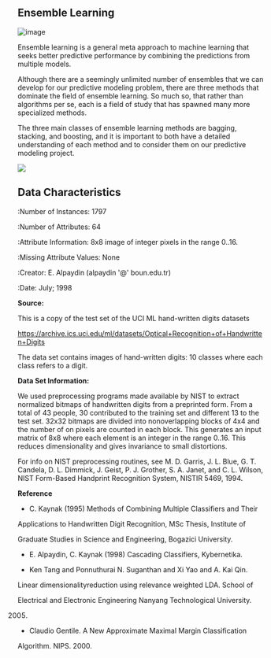 ## **Ensemble Learning**

![image](https://user-images.githubusercontent.com/101298565/167265332-82266ccc-d82a-4e96-8d82-17eccfddea40.png)

Ensemble learning is a general meta approach to machine learning that seeks better predictive performance by combining the predictions from multiple models.

Although there are a seemingly unlimited number of ensembles that we can develop for our predictive modeling problem, there are three methods that dominate the field of ensemble learning. So much so, that rather than algorithms per se, each is a field of study that has spawned many more specialized methods.

The three main classes of ensemble learning methods are bagging, stacking, and boosting, and it is important to both have a detailed understanding of each method and to consider them on our predictive modeling project.

![](RackMultipart20220507-1-o0a9tb_html_887c8f9b152705f8.png)

## **Data Characteristics**

:Number of Instances: 1797

:Number of Attributes: 64

:Attribute Information: 8x8 image of integer pixels in the range 0..16.

:Missing Attribute Values: None

:Creator: E. Alpaydin (alpaydin &#39;@&#39; boun.edu.tr)

:Date: July; 1998

**Source:**

This is a copy of the test set of the UCI ML hand-written digits datasets

https://archive.ics.uci.edu/ml/datasets/Optical+Recognition+of+Handwritten+Digits

The data set contains images of hand-written digits: 10 classes where each class refers to a digit.

**Data Set Information:**

We used preprocessing programs made available by NIST to extract normalized bitmaps of handwritten digits from a preprinted form. From a total of 43 people, 30 contributed to the training set and different 13 to the test set. 32x32 bitmaps are divided into nonoverlapping blocks of 4x4 and the number of on pixels are counted in each block. This generates an input matrix of 8x8 where each element is an integer in the range 0..16. This reduces dimensionality and gives invariance to small distortions.

 For info on NIST preprocessing routines, see M. D. Garris, J. L. Blue, G. T. Candela, D. L. Dimmick, J. Geist, P. J. Grother, S. A. Janet, and C. L. Wilson, NIST Form-Based Handprint Recognition System, NISTIR 5469, 1994.

**Reference**

- C. Kaynak (1995) Methods of Combining Multiple Classifiers and Their

Applications to Handwritten Digit Recognition, MSc Thesis, Institute of

Graduate Studies in Science and Engineering, Bogazici University.

- E. Alpaydin, C. Kaynak (1998) Cascading Classifiers, Kybernetika.

- Ken Tang and Ponnuthurai N. Suganthan and Xi Yao and A. Kai Qin.

Linear dimensionalityreduction using relevance weighted LDA. School of

Electrical and Electronic Engineering Nanyang Technological University.

2005.

- Claudio Gentile. A New Approximate Maximal Margin Classification

Algorithm. NIPS. 2000.
